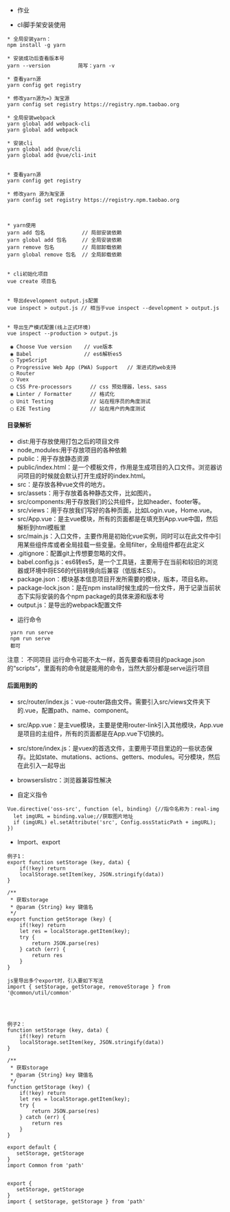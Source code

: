 

* 作业





* cli脚手架安装使用

```
* 全局安装yarn：
npm install -g yarn

* 安装成功后查看版本号
yarn --version         简写：yarn -v

* 查看yarn源
yarn config get registry

* 修改yarn源为=》淘宝源
yarn config set registry https://registry.npm.taobao.org

* 全局安装webpack
yarn global add webpack-cli
yarn global add webpack

* 安装cli
yarn global add @vue/cli
yarn global add @vue/cli-init


* 查看yarn源
yarn config get registry

* 修改yarn 源为淘宝源
yarn config set registry https://registry.npm.taobao.org



* yarn使用
yarn add 包名            // 局部安装依赖
yarn global add 包名     // 全局安装依赖
yarn remove 包名         // 局部卸载依赖
yarn global remove 包名  // 全局卸载依赖


* cli初始化项目
vue create 项目名


* 导出development output.js配置
vue inspect > output.js // 相当于vue inspect --development > output.js


* 导出生产模式配置(线上正式环境)
vue inspect --production > output.js
```









```
 ◉ Choose Vue version    // vue版本
 ◉ Babel                 // es6解析es5
 ◯ TypeScript            
 ◯ Progressive Web App (PWA) Support   // 渐进式的web支持
 ◯ Router
 ◯ Vuex
 ◯ CSS Pre-processors      // css 预处理器，less、sass
 ◉ Linter / Formatter      // 格式化
 ◯ Unit Testing            // 站在程序员的角度测试
 ◯ E2E Testing             // 站在用户的角度测试
```









#### 目录解析

- dist:用于存放使用打包之后的项目文件
- node_modules:用于存放项目的各种依赖
- public：用于存放静态资源
- public/index.html：是一个模板文件，作用是生成项目的入口文件。浏览器访问项目的时候就会默认打开生成好的index.html。
- src：是存放各种vue文件的地方。
- src/assets：用于存放着各种静态文件，比如图片。
- src/components:用于存放我们的公共组件，比如header、footer等。
- src/views：用于存放我们写好的各种页面，比如Login.vue，Home.vue。
- src/App.vue：是主vue模块，所有的页面都是在填充到App.vue中国，然后解析到html模板里
- src/main.js：入口文件，主要作用是初始化vue实例，同时可以在此文件中引用某些组件库或者全局挂载一些变量。全局filter，全局组件都在此定义
- .gitignore：配置git上传想要忽略的文件。
- babel.config.js：es6转es5，是一个工具链，主要用于在当前和较旧的浏览器或环境中将ES6的代码转换向后兼容（低版本ES）。
- package.json：模块基本信息项目开发所需要的模块，版本，项目名称。
- package-lock.json：是在npm install时候生成的一份文件，用于记录当前状态下实际安装的各个npm package的具体来源和版本号
- output.js：是导出的webpack配置文件



* 运行命令
```
 yarn run serve
 npm run serve
 都可
```
注意： 不同项目 运行命令可能不太一样，首先要查看项目的package.json的“scripts”，里面有的命令就是能用的命令，当然大部分都是serve运行项目



#### 后面用到的

* src/router/index.js：vue-router路由文件。需要引入src/views文件夹下的.vue，配置path、name、component。
* src/App.vue：是主vue模块，主要是使用router-link引入其他模块，App.vue是项目的主组件，所有的页面都是在App.vue下切换的。

* src/store/index.js：是vuex的首选文件，主要用于项目里边的一些状态保存。比如state、mutations、actions、getters、modules。可分模块，然后在此引入一起导出
* browserslistrc：浏览器兼容性解决




* 自定义指令
```
Vue.directive('oss-src', function (el, binding) {//指令名称为：real-img
  let imgURL = binding.value;//获取图片地址
  if (imgURL) el.setAttribute('src', Config.ossStaticPath + imgURL);
})
```
















* Import、export

```
例子1：
export function setStorage (key, data) {
    if(!key) return
    localStorage.setItem(key, JSON.stringify(data))
}

/**
 * 获取storage
 * @param {String} key 键值名
 */
export function getStorage (key) {
    if(!key) return
    let res = localStorage.getItem(key);
    try {
        return JSON.parse(res)
    } catch (err) {
        return res
    }
}

js里导出多个export时，引入要如下写法
import { setStorage, getStorage, removeStorage } from '@common/util/common'




例子2：
function setStorage (key, data) {
    if(!key) return
    localStorage.setItem(key, JSON.stringify(data))
}

/**
 * 获取storage
 * @param {String} key 键值名
 */
function getStorage (key) {
    if(!key) return
    let res = localStorage.getItem(key);
    try {
        return JSON.parse(res)
    } catch (err) {
        return res
    }
}

export default {
   setStorage, getStorage
}
import Common from 'path'


export {
   setStorage, getStorage
}
import { setStorage, getStorage } from 'path'
```

































